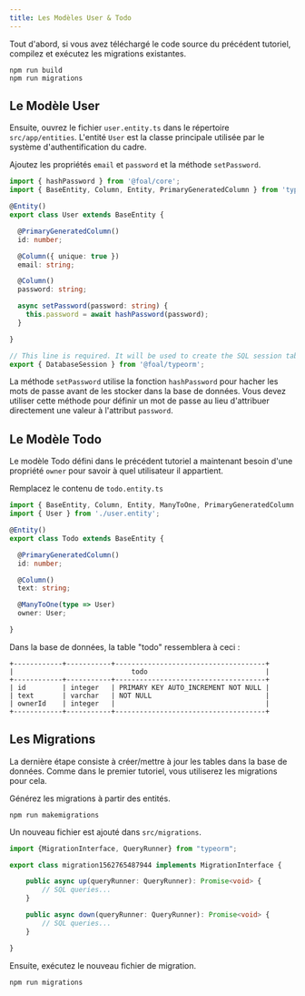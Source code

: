 ```yaml
---
title: Les Modèles User & Todo
---
```


Tout d'abord, si vous avez téléchargé le code source du précédent tutoriel, compilez et exécutez les migrations existantes.

```
npm run build
npm run migrations
```

## Le Modèle User

Ensuite, ouvrez le fichier `user.entity.ts` dans le répertoire `src/app/entities`. L'entité `User` est la classe principale utilisée par le système d'authentification du cadre.

Ajoutez les propriétés `email` et `password` et la méthode `setPassword`.

```typescript
import { hashPassword } from '@foal/core';
import { BaseEntity, Column, Entity, PrimaryGeneratedColumn } from 'typeorm';

@Entity()
export class User extends BaseEntity {

  @PrimaryGeneratedColumn()
  id: number;

  @Column({ unique: true })
  email: string;

  @Column()
  password: string;

  async setPassword(password: string) {
    this.password = await hashPassword(password);
  }

}

// This line is required. It will be used to create the SQL session table.
export { DatabaseSession } from '@foal/typeorm';
```

La méthode `setPassword` utilise la fonction `hashPassword` pour hacher les mots de passe avant de les stocker dans la base de données. Vous devez utiliser cette méthode pour définir un mot de passe au lieu d'attribuer directement une valeur à l'attribut `password`.

## Le Modèle Todo

Le modèle Todo défini dans le précédent tutoriel a maintenant besoin d'une propriété `owner` pour savoir à quel utilisateur il appartient.

Remplacez le contenu de `todo.entity.ts`

```typescript
import { BaseEntity, Column, Entity, ManyToOne, PrimaryGeneratedColumn } from 'typeorm';
import { User } from './user.entity';

@Entity()
export class Todo extends BaseEntity {

  @PrimaryGeneratedColumn()
  id: number;

  @Column()
  text: string;

  @ManyToOne(type => User)
  owner: User;

}

```

Dans la base de données, la table "todo" ressemblera à ceci :

```
+------------+-----------+-------------------------------------+
|                             todo                             |
+------------+-----------+-------------------------------------+
| id         | integer   | PRIMARY KEY AUTO_INCREMENT NOT NULL |
| text       | varchar   | NOT NULL                            |
| ownerId    | integer   |                                     |
+------------+-----------+-------------------------------------+
```

## Les Migrations

La dernière étape consiste à créer/mettre à jour les tables dans la base de données. Comme dans le premier tutoriel, vous utiliserez les migrations pour cela.

Générez les migrations à partir des entités.

```
npm run makemigrations
```

Un nouveau fichier est ajouté dans `src/migrations`.

```typescript
import {MigrationInterface, QueryRunner} from "typeorm";

export class migration1562765487944 implements MigrationInterface {

    public async up(queryRunner: QueryRunner): Promise<void> {
        // SQL queries...
    }

    public async down(queryRunner: QueryRunner): Promise<void> {
        // SQL queries...
    }

}
```

Ensuite, exécutez le nouveau fichier de migration.

```
npm run migrations
```
